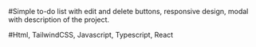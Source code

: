 #Simple to-do list with edit and delete buttons, responsive design, modal with description of the project.

#Html, TailwindCSS, Javascript, Typescript, React
 
 
